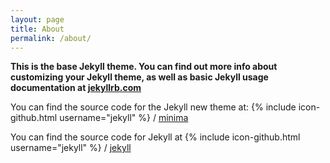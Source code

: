 ```yaml
---
layout: page
title: About
permalink: /about/
---
```



**This is the base Jekyll theme. You can find out more info about customizing your Jekyll theme, as well as basic Jekyll usage documentation at [jekyllrb.com](http://jekyllrb.com/)**

You can find the source code for the Jekyll new theme at: {% include icon-github.html username="jekyll" %} / [minima](https://github.com/jekyll/minima)

You can find the source code for Jekyll at {% include icon-github.html username="jekyll" %} / [jekyll](https://github.com/jekyll/jekyll)
